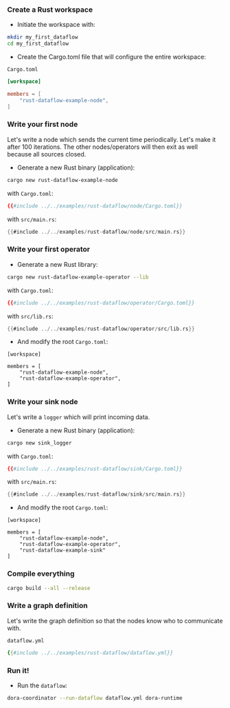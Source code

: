 ### Create a Rust workspace

- Initiate the workspace with:

```bash
mkdir my_first_dataflow
cd my_first_dataflow
```

- Create the Cargo.toml file that will configure the entire workspace:

`Cargo.toml`
```toml
[workspace]

members = [
    "rust-dataflow-example-node",
]
```  

### Write your first node

Let's write a node which sends the current time periodically. Let's make it after 100 iterations. The other nodes/operators will then exit as well because all sources closed.

- Generate a new Rust binary (application):

```bash
cargo new rust-dataflow-example-node
```

with `Cargo.toml`:
```toml
{{#include ../../examples/rust-dataflow/node/Cargo.toml}}
```

with `src/main.rs`:
```rust
{{#include ../../examples/rust-dataflow/node/src/main.rs}}
```

### Write your first operator 

- Generate a new Rust library:

```bash
cargo new rust-dataflow-example-operator --lib
```

with `Cargo.toml`:
```toml
{{#include ../../examples/rust-dataflow/operator/Cargo.toml}}
```

with `src/lib.rs`:
```rust
{{#include ../../examples/rust-dataflow/operator/src/lib.rs}}
```

- And modify the root `Cargo.toml`:
```toml=
[workspace]

members = [
    "rust-dataflow-example-node",
    "rust-dataflow-example-operator",
]
```



### Write your sink node 

Let's write a `logger` which will print incoming data.

- Generate a new Rust binary (application):

```bash
cargo new sink_logger
```

with `Cargo.toml`:
```toml
{{#include ../../examples/rust-dataflow/sink/Cargo.toml}}
```

with `src/main.rs`:
```rust
{{#include ../../examples/rust-dataflow/sink/src/main.rs}}
```

- And modify the root `Cargo.toml`:
```toml=
[workspace]

members = [
    "rust-dataflow-example-node",
    "rust-dataflow-example-operator",
    "rust-dataflow-example-sink"
]
```

### Compile everything

```bash
cargo build --all --release
```


### Write a graph definition

Let's write the graph definition so that the nodes know who to communicate with.

`dataflow.yml`
```yaml
{{#include ../../examples/rust-dataflow/dataflow.yml}}
```

### Run it!

- Run the `dataflow`: 
```bash 
dora-coordinator --run-dataflow dataflow.yml dora-runtime
```
